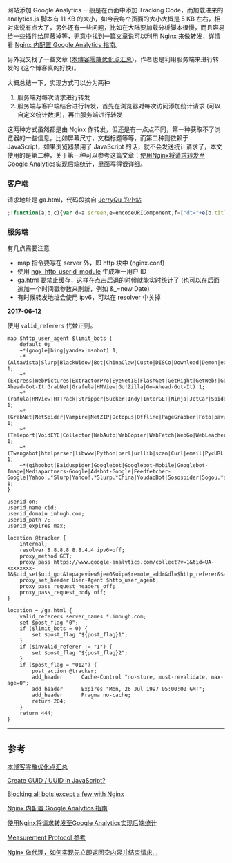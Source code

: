 <!-- title:Nginx + Google Analytics 配置 -->
<!-- keywords:Nginx, Google Analytics -->

网站添加 Google Analytics 一般是在页面中添加 Tracking Code，而加载进来的 analytics.js 脚本有 11 KB 的大小，如今我每个页面的大小大概是 5 KB 左右，相对来说有点大了，另外还有一些问题，比如在大陆要加载分析脚本很慢，而且容易给一些插件给屏蔽掉等，无意中找到一篇文章说可以利用 Nginx 来做转发，详情看 [Nginx 内配置 Google Analytics 指南](https://darknode.in/network/nginx-google-analytics/)。

另外我又找了一些文章 ([本博客零散优化点汇总](https://imququ.com/post/summary-of-my-blog-optimization.html))，作者也是利用服务端来进行转发的 (这个博客真的好快)。

大概总结一下，实现方式可以分为两种

1. 服务端对每次请求进行转发
2. 服务端与客户端结合进行转发，首先在浏览器对每次访问添加统计请求 (可以自定义统计数据)，再由服务端进行转发

这两种方式虽然都是由 Nginx 作转发，但还是有一点点不同，第一种获取不了浏览器的一些信息，比如屏幕尺寸，文档标题等等，而第二种则依赖于 JavaScript，如果浏览器禁用了 JavaScript 的话，就不会发送统计请求了，本文使用的是第二种，关于第一种可以参考这篇文章：[使用Nginx将请求转发至Google Analytics实现后端统计](https://eason-yang.com/2016/11/04/google-analytics-via-nginx/)，里面写得很详细。

### 客户端

请求地址是 ga.html，代码段摘自 [JerryQu 的小站](https://imququ.com)

```javascript
;!function(a,b,c){var d=a.screen,e=encodeURIComponent,f=["dt="+e(b.title),"dr="+e(b.referrer),"ul="+(c.language||c.browserLanguage),"sd="+d.colorDepth+"-bit","sr="+d.width+"x"+d.height],g="?"+f.join("&");a.__ga_img=new Image,a.__ga_img.src="/ga.html"+g}(window,document,navigator,location);
```

### 服务端

有几点需要注意

* map 指令要写在 server 外，即 http 块中 (nginx.conf)
* 使用 [ngx_http_userid_module](https://nginx.org/en/docs/http/ngx_http_userid_module.html) 生成唯一用户 ID
* ga.html 要禁止缓存，这样在点击后退的时候就能实时统计了 (也可以在后面追加一个时间戳参数来刷新，例如 &_=new Date)
* 有时候转发地址会使用 ipv6，可以在 resolver 中关掉

**2017-06-12**

使用 `valid_referers` 代替正则。

```
map $http_user_agent $limit_bots {
    default 0;
    ~*(google|bing|yandex|msnbot) 1;
    ~*(AltaVista|Slurp|BlackWidow|Bot|ChinaClaw|Custo|DISCo|Download|Demon|eCatch|EirGrabber|EmailSiphon|EmailWolf|SuperHTTP|Surfbot|WebWhacker) 1;
    ~*(Express|WebPictures|ExtractorPro|EyeNetIE|FlashGet|GetRight|GetWeb!|Go!Zilla|Go-Ahead-Got-It|GrabNet|Grafula|HMView|Go!Zilla|Go-Ahead-Got-It) 1;
    ~*(rafula|HMView|HTTrack|Stripper|Sucker|Indy|InterGET|Ninja|JetCar|Spider|larbin|LeechFTP|Downloader|tool|Navroad|NearSite|NetAnts|tAkeOut|WWWOFFLE) 1;
    ~*(GrabNet|NetSpider|Vampire|NetZIP|Octopus|Offline|PageGrabber|Foto|pavuk|pcBrowser|RealDownload|ReGet|SiteSnagger|SmartDownload|SuperBot|WebSpider) 1;
    ~*(Teleport|VoidEYE|Collector|WebAuto|WebCopier|WebFetch|WebGo|WebLeacher|WebReaper|WebSauger|eXtractor|Quester|WebStripper|WebZIP|Wget|Widow|Zeus) 1;
    ~*(Twengabot|htmlparser|libwww|Python|perl|urllib|scan|Curl|email|PycURL|Pyth|PyQ|WebCollector|WebCopy|webcraw) 1;
    ~*(qihoobot|Baiduspider|Googlebot|Googlebot-Mobile|Googlebot-Image|Mediapartners-Google|Adsbot-Google|Feedfetcher-Google|Yahoo!.*Slurp|Yahoo!.*Slurp.*China|YoudaoBot|Sosospider|Sogou.*spider|Sogou.*web.*spider|MSNBot|ia_archiver|Tomato.*Bot|YiSou.*Spider) 1;
}

userid on;
userid_name cid;
userid_domain imhugh.com;
userid_path /;
userid_expires max;

location @tracker {
    internal;
    resolver 8.8.8.8 8.8.4.4 ipv6=off;
    proxy_method GET;
    proxy_pass https://www.google-analytics.com/collect?v=1&tid=UA-xxxxxxxx-1&$uid_set$uid_got&t=pageview&je=0&uip=$remote_addr&dl=$http_referer&$args&z=$msec;
    proxy_set_header User-Agent $http_user_agent;
    proxy_pass_request_headers off;
    proxy_pass_request_body off;
}

location ~ /ga.html {
    valid_referers server_names *.imhugh.com;
    set $post_flag "0";
    if ($limit_bots = 0) {
        set $post_flag "${post_flag}1";
    }
    if ($invalid_referer != "1") {
        set $post_flag "${post_flag}2";
    }
    if ($post_flag = "012") {
        post_action @tracker;
        add_header      Cache-Control "no-store, must-revalidate, max-age=0";
        add_header      Expires "Mon, 26 Jul 1997 05:00:00 GMT";
        add_header      Pragma no-cache;
        return 204;
    }
    return 444;
}
```

---

## 参考

[本博客零散优化点汇总](https://imququ.com/post/summary-of-my-blog-optimization.html)

[Create GUID / UUID in JavaScript?](https://stackoverflow.com/questions/105034/create-guid-uuid-in-javascript)

[Blocking all bots except a few with Nginx](https://stackoverflow.com/questions/19337662/blocking-all-bots-except-a-few-with-nginx)

[Nginx 内配置 Google Analytics 指南](https://darknode.in/network/nginx-google-analytics/)

[使用Nginx将请求转发至Google Analytics实现后端统计](https://eason-yang.com/2016/11/04/google-analytics-via-nginx/)

[Measurement Protocol 参考](https://developers.google.com/analytics/devguides/collection/protocol/v1/reference)

[Nginx 做代理，如何实现先立即返回空内容并结束请求...](https://www.v2ex.com/t/280364)

